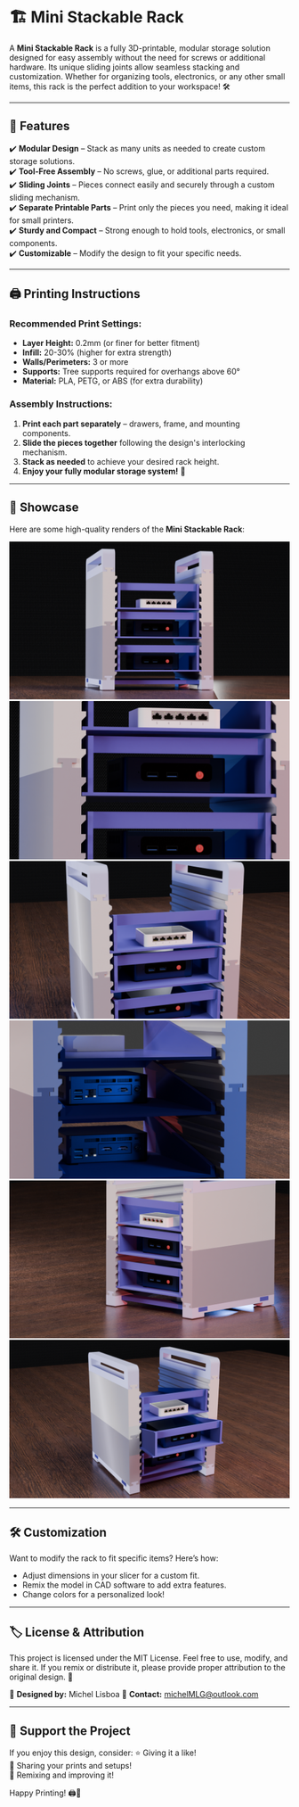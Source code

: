 # 🏗️ Mini Stackable Rack

A **Mini Stackable Rack** is a fully 3D-printable, modular storage solution designed for easy assembly without the need for screws or additional hardware. Its unique sliding joints allow seamless stacking and customization. Whether for organizing tools, electronics, or any other small items, this rack is the perfect addition to your workspace! 🛠️

---

## 📌 Features
✔️ **Modular Design** – Stack as many units as needed to create custom storage solutions.  
✔️ **Tool-Free Assembly** – No screws, glue, or additional parts required.  
✔️ **Sliding Joints** – Pieces connect easily and securely through a custom sliding mechanism.  
✔️ **Separate Printable Parts** – Print only the pieces you need, making it ideal for small printers.  
✔️ **Sturdy and Compact** – Strong enough to hold tools, electronics, or small components.  
✔️ **Customizable** – Modify the design to fit your specific needs.

---

## 🖨️ Printing Instructions
### Recommended Print Settings:
- **Layer Height:** 0.2mm (or finer for better fitment)
- **Infill:** 20-30% (higher for extra strength)
- **Walls/Perimeters:** 3 or more
- **Supports:** Tree supports required for overhangs above 60°
- **Material:** PLA, PETG, or ABS (for extra durability)

### Assembly Instructions:
1. **Print each part separately** – drawers, frame, and mounting components.  
2. **Slide the pieces together** following the design's interlocking mechanism.  
3. **Stack as needed** to achieve your desired rack height.  
4. **Enjoy your fully modular storage system!** 🎉

---

## 📸 Showcase
Here are some high-quality renders of the **Mini Stackable Rack**:  

![Render 3](./imgs/renders/render3.png)
![Render 4](./imgs/renders/render4.png)
![Render 5](./imgs/renders/render5.png)
![Render 7](./imgs/renders/render7.png)
![Render 8](./imgs/renders/render8.png)
![Render 10](./imgs/renders/render10.png)

---

## 🛠️ Customization
Want to modify the rack to fit specific items? Here’s how:
- Adjust dimensions in your slicer for a custom fit.
- Remix the model in CAD software to add extra features.
- Change colors for a personalized look!

---

## 🏷️ License & Attribution
This project is licensed under the MIT License. Feel free to use, modify, and share it. If you remix or distribute it, please provide proper attribution to the original design. 🙌

📌 **Designed by:** Michel Lisboa
📧 **Contact:** michelMLG@outlook.com

---

## 🌟 Support the Project
If you enjoy this design, consider:
⭐ Giving it a like!  
💬 Sharing your prints and setups!  
🔄 Remixing and improving it!

Happy Printing! 🖨️🎉